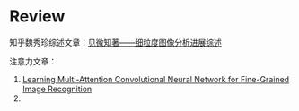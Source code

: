 # Review

知乎魏秀珍综述文章：[见微知著——细粒度图像分析进展综述](https://zhuanlan.zhihu.com/p/24738319)

注意力文章：

1. [Learning Multi-Attention Convolutional Neural Network for Fine-Grained Image Recognition](https://www.microsoft.com/en-us/research/wp-content/uploads/2017/10/1793.pdf)
2. ​
